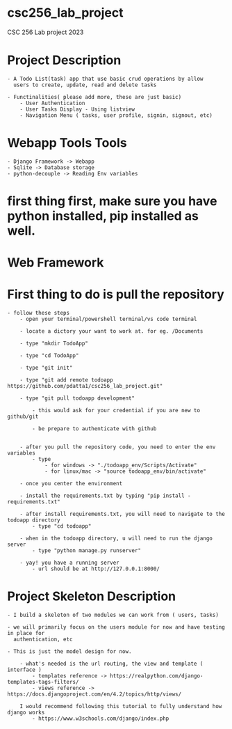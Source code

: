 # csc256_lab_project
CSC 256 Lab project 2023

# Project Description
    - A Todo List(task) app that use basic crud operations by allow 
      users to create, update, read and delete tasks

    - Functinalities( please add more, these are just basic)
        - User Authentication
        - User Tasks Display - Using listview
        - Navigation Menu ( tasks, user profile, signin, signout, etc)

# Webapp Tools Tools 
    - Django Framework -> Webapp
    - Sqlite -> Database storage
    - python-decouple -> Reading Env variables
    

# first thing first, make sure you have python installed, pip installed as well.

# Web Framework 


# First thing to do is pull the repository
    - follow these steps
        - open your terminal/powershell terminal/vs code terminal

        - locate a dictory your want to work at. for eg. /Documents

        - type "mkdir TodoApp"

        - type "cd TodoApp"

        - type "git init"

        - type "git add remote todoapp https://github.com/pdatta1/csc256_lab_project.git"

        - type "git pull todoapp development"

            - this would ask for your credential if you are new to github/git

            - be prepare to authenticate with github


        - after you pull the repository code, you need to enter the env variables
            - type 
                - for windows -> "./todoapp_env/Scripts/Activate"
                - for linux/mac -> "source todoapp_env/bin/activate"

        - once you center the environment 

        - install the requirements.txt by typing "pip install - requirements.txt"

        - after install requirements.txt, you will need to navigate to the todoapp directory
            - type "cd todoapp"

        - when in the todoapp directory, u will need to run the django server
            - type "python manage.py runserver"

        - yay! you have a running server
            - url should be at http://127.0.0.1:8000/


# Project Skeleton Description

    - I build a skeleton of two modules we can work from ( users, tasks)

    - we will primarily focus on the users module for now and have testing in place for
      authentication, etc

    - This is just the model design for now.

        - what's needed is the url routing, the view and template ( interface )
            - templates reference -> https://realpython.com/django-templates-tags-filters/
            - views reference -> https://docs.djangoproject.com/en/4.2/topics/http/views/

        I would recommend following this tutorial to fully understand how django works
            - https://www.w3schools.com/django/index.php
